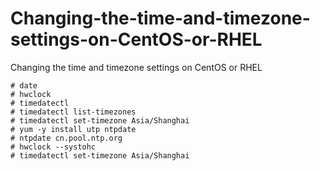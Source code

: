 # Changing-the-time-and-timezone-settings-on-CentOS-or-RHEL
Changing the time and timezone settings on CentOS or RHEL
``` 
# date
# hwclock
# timedatectl
# timedatectl list-timezones
# timedatectl set-timezone Asia/Shanghai
# yum -y install utp ntpdate
# ntpdate cn.pool.ntp.org
# hwclock --systohc
# timedatectl set-timezone Asia/Shanghai
```
